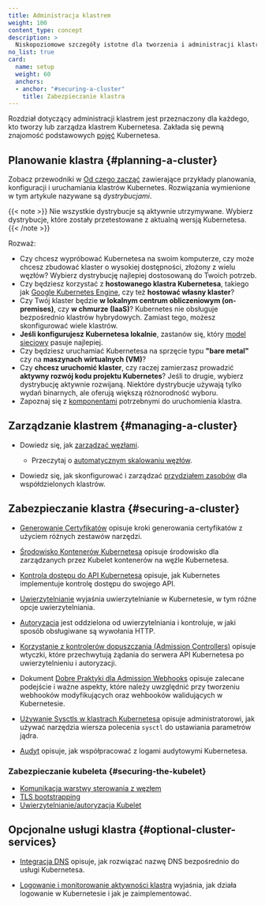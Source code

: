```yaml
---
title: Administracja klastrem
weight: 100
content_type: concept
description: >
  Niskopoziomowe szczegóły istotne dla tworzenia i administracji klastrem Kubernetesa.
no_list: true
card:
  name: setup
  weight: 60
  anchors:
  - anchor: "#securing-a-cluster"
    title: Zabezpieczanie klastra
---
```





<!-- overview -->

Rozdział dotyczący administracji klastrem jest przeznaczony dla każdego, kto tworzy lub zarządza
klastrem Kubernetesa. Zakłada się pewną znajomość podstawowych [pojęć](/docs/concepts/) Kubernetesa.

<!-- body -->

## Planowanie klastra {#planning-a-cluster}

Zobacz przewodniki w [Od czego zacząć](/docs/setup/) zawierające przykłady planowania, konfiguracji
i uruchamiania klastrów Kubernetes. Rozwiązania wymienione w tym artykule nazywane są *dystrybucjami*.

{{< note  >}}
Nie wszystkie dystrybucje są aktywnie utrzymywane. Wybierz
dystrybucje, które zostały przetestowane z aktualną wersją Kubernetesa.
{{< /note >}}

Rozważ:

- Czy chcesz wypróbować Kubernetesa na swoim komputerze, czy może chcesz zbudować klaster o
  wysokiej dostępności, złożony z wielu węzłów? Wybierz dystrybucję najlepiej dostosowaną do Twoich potrzeb.
- Czy będziesz korzystać z **hostowanego klastra Kubernetesa**, takiego jak
  [Google Kubernetes Engine](https://cloud.google.com/kubernetes-engine/), czy też **hostować własny klaster**?
- Czy Twój klaster będzie **w lokalnym centrum obliczeniowym (on-premises)**, czy **w chmurze (IaaS)**?
  Kubernetes nie obsługuje bezpośrednio klastrów hybrydowych. Zamiast tego, możesz skonfigurować wiele klastrów.
- **Jeśli konfigurujesz Kubernetesa lokalnie**, zastanów się, który
  [model sieciowy](/docs/concepts/cluster-administration/networking/) pasuje najlepiej.
- Czy będziesz uruchamiać Kubernetesa na sprzęcie typu **"bare metal"** czy na **maszynach wirtualnych (VM)**?
- Czy **chcesz uruchomić klaster**, czy raczej zamierzasz prowadzić
  **aktywny rozwój kodu projektu Kubernetes**? Jeśli to drugie, wybierz dystrybucję aktywnie rozwijaną.
  Niektóre dystrybucje używają tylko wydań binarnych, ale oferują większą różnorodność wyboru.
- Zapoznaj się z [komponentami](/docs/concepts/overview/components/) potrzebnymi do uruchomienia klastra.

## Zarządzanie klastrem {#managing-a-cluster}

* Dowiedz się, jak [zarządzać węzłami](/docs/concepts/architecture/nodes/).
  * Przeczytaj o [automatycznym skalowaniu węzłów](/docs/concepts/cluster-administration/node-autoscaling/).

* Dowiedz się, jak skonfigurować i zarządzać [przydziałem zasobów](/docs/concepts/policy/resource-quotas/) dla współdzielonych klastrów.

## Zabezpieczanie klastra {#securing-a-cluster}

* [Generowanie Certyfikatów](/docs/tasks/administer-cluster/certificates/) opisuje
  kroki generowania certyfikatów z użyciem różnych zestawów narzędzi.

* [Środowisko Kontenerów Kubernetesa](/docs/concepts/containers/container-environment/)
  opisuje środowisko dla zarządzanych przez Kubelet kontenerów na węźle Kubernetesa.

* [Kontrola dostępu do API Kubernetesa](/docs/concepts/security/controlling-access)
  opisuje, jak Kubernetes implementuje kontrolę dostępu do swojego API.

* [Uwierzytelnianie](/docs/reference/access-authn-authz/authentication/)
  wyjaśnia uwierzytelnianie w Kubernetesie, w tym różne opcje uwierzytelniania.

* [Autoryzacja](/docs/reference/access-authn-authz/authorization/) jest
  oddzielona od uwierzytelniania i kontroluje, w jaki sposób obsługiwane są wywołania HTTP.

* [Korzystanie z kontrolerów dopuszczania (Admission Controllers)](/docs/reference/access-authn-authz/admission-controllers/)
  opisuje wtyczki, które
  przechwytują żądania do serwera API Kubernetesa po uwierzytelnieniu i autoryzacji.

* Dokument [Dobre Praktyki dla Admission Webhooks](/docs/concepts/cluster-administration/admission-webhooks-good-practices/)
  opisuje zalecane podejście i ważne aspekty, które należy
  uwzględnić przy tworzeniu webhooków modyfikujących oraz wehbooków walidujących w Kubernetesie.

* [Używanie Sysctls w klastrach Kubernetesa](/docs/tasks/administer-cluster/sysctl-cluster/)
  opisuje administratorowi, jak używać
  narzędzia wiersza polecenia `sysctl` do ustawiania parametrów jądra.

* [Audyt](/docs/tasks/debug/debug-cluster/audit/)
  opisuje, jak współpracować z logami audytowymi Kubernetesa.

### Zabezpieczanie kubeleta {#securing-the-kubelet}

* [Komunikacja warstwy sterowania z węzłem](/docs/concepts/architecture/control-plane-node-communication/)
* [TLS bootstrapping](/docs/reference/access-authn-authz/kubelet-tls-bootstrapping/)
* [Uwierzytelnianie/autoryzacja Kubelet](/docs/reference/access-authn-authz/kubelet-authn-authz/)

## Opcjonalne usługi klastra {#optional-cluster-services}

* [Integracja DNS](/docs/concepts/services-networking/dns-pod-service/)
  opisuje, jak rozwiązać nazwę DNS bezpośrednio do usługi Kubernetesa.

* [Logowanie i monitorowanie aktywności klastra](/docs/concepts/cluster-administration/logging/)
  wyjaśnia, jak działa logowanie w Kubernetesie i jak je zaimplementować.

